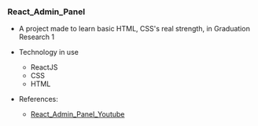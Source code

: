 ### React_Admin_Panel

* A project made to learn basic HTML, CSS's real strength, in Graduation Research 1

* Technology in use
  * ReactJS
  * CSS
  * HTML

* References:
  * [React_Admin_Panel_Youtube](https://www.youtube.com/watch?v=yKV1IGahXqA&list=LL&index=15&t=2598s)
